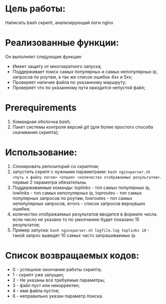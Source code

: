 # Цель работы:
Написать bash скрипт, анализирующий логи nginx
# Реализованные функции:
Он выполняет следующие функции:
 * Имеет защиту от многократного запуска;
 * Поддерживает поиск самых популярных и самых непопулярных ip, запросов по роутам, а так же список ошибок 4хх и 5хх;
 * Проверяет наличие файла по указанному маршруту;
 * Проверяет что по указанному пути находится непустой файл;
# Prerequirements
 1. Командная оболочка *bash*;
 2. Пакет системы контроля версий *git* (для более простого способа скачивания скрипта);
# Использование:
1. Слонировать репозиторий со скриптом;
2. запустить скрипт с нужными параметрами: ` bash nginxparser.sh <путь к файлу логов> <опция> <количество отображаемых результатов> `. первые 2 параметра обязательны.
 1. Поддерживаемые команды: toplinks - топ самых популярных ip, lowlinks - топ самых непопулярных ip, toproutes - топ самых популярных запросов по роутам, lowroutes - топ самых непопулярных запросов, errors - список запросов вернувших ошибки;
 2. количество отображаемых результатов вводится в формате числа. если число не указано то по умолчанию будет показано 15 результатов;
3. Пример запуска: ` bash nginxparser.sh logfile.log toplinks 10 ` - такой запрос выведет 10 самых часто запрашиваемых ip.
# Список возвращаемых кодов:
* 0 - успешное окончание работы скрипта; 
* 1 - скрипт уже запущен;
* 2 - Не указаны все требуемые параметры;
* 3 - файл пуст или некорректен;
* 4 - имя файла пустое;
* 6 - неправильно указан параметр поиска.
